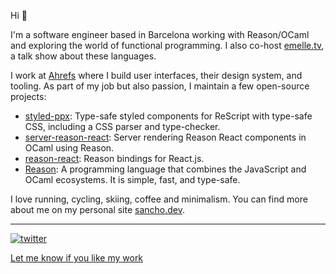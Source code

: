 Hi 👋

I'm a software engineer based in Barcelona working with Reason/OCaml and exploring the world of functional programming. I also co-host [emelle.tv](https://www.twitch.tv/emelletv), a talk show about these languages.

I work at [Ahrefs](https://ahrefs.com/) where I build user interfaces, their design system, and tooling. As part of my job but also passion, I maintain a few open-source projects:

- [styled-ppx](https://github.com/davesnx/styled-ppx): Type-safe styled components for ReScript with type-safe CSS, including a CSS parser and type-checker.
- [server-reason-react](https://github.com/ml-in-barcelona/server-reason-react): Server rendering Reason React components in OCaml using Reason.
- [reason-react](https://github.com/reasonml/reason-react): Reason bindings for React.js.
- [Reason](https://github.com/reasonml/reason): A programming language that combines the JavaScript and OCaml ecosystems. It is simple, fast, and type-safe.

I love running, cycling, skiing, coffee and minimalism.
You can find more about me on my personal site [sancho.dev](https://sancho.dev/).

---

[![twitter](https://img.shields.io/twitter/follow/davesnx?style=social&logo=twitter&label=@davesnx)](https://twitter.com/davesnx)

[Let me know if you like my work](https://github.com/sponsors/davesnx)
